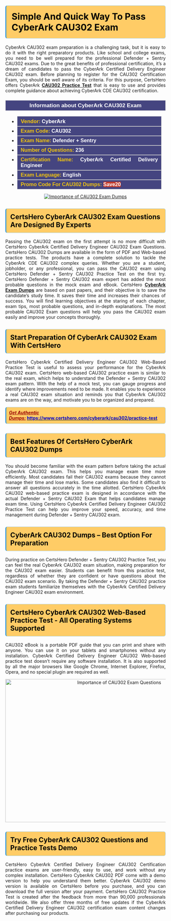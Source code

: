 <h1><strong><span style="display:block; color:#000000; background:#ffcc66; border: 0.5px solid #AED6F1 ; border-left: 3px solid #3498DB; padding: .6em; border-radius: 6px;">Simple And Quick Way To Pass CyberArk CAU302 Exam</span></strong></h1>

<p style="text-align: justify;">CyberArk CAU302 exam preparation is a challenging task, but it is easy to do it with the right preparatory products. Like school and college exams, you need to be well prepared for the professional Defender + Sentry CAU302 exams. Due to the great benefits of professional certification, it’s a dream of candidates to pass the CyberArk Certified Delivery Engineer CAU302 exam. Before planning to register for the CAU302 Certification Exam, you should be well aware of its criteria. For this purpose, CertsHero offers CyberArk <a href="https://www.certshero.com/cyberark/cau302"><strong>CAU302 Practice Test</strong></a> that is easy to use and provides complete guidance about achieving CyberArk CDE CAU302 certification.</p>

<h3 style="background: #454580; border: 1px solid rgb(204, 204, 204); padding: 5px 10px; text-align: center;"><span style="color:#ffffff;"><span style="font-size:11pt"><span style="line-height:normal"><span style="font-family:Calibri,sans-serif"><b><span style="font-size:13.0pt"><span cambria="">Information about CyberArk CAU302 Exam</span></span></b></span></span></span></span></h3>

<ul>
	<li style="margin:0cm 10pt">
	<div style="background:#454580; border: 1px solid rgb(204, 204, 204); padding: 5px 10px; text-align: justify;"><span style="font-size:11pt"><span style="line-height:normal"><span style="tab-stops:list 36.0pt"><span style="font-fam ily:Calibri,sans-serif"><b><span style="font-size:12.0pt"><span new="" roman="" style="font-family:" times=""><span style="color:#f1c40f;">Vendor:</span> <span style="color:#ffffff;">CyberArk</span></span></span></b></span></span></span></span></div>
	</li>
	<li style="margin:0cm 10pt">
	<div style="background: #454580; border: 1px solid rgb(204, 204, 204); padding: 5px 10px; text-align: justify;"><span style="font-size:11pt"><span style="line-height:normal"><span style="tab-stops:list 36.0pt"><span style="font-family:Calibri,sans-serif"><b><span style="font-size:12.0pt"><span new="" roman="" style="font-family:" times=""><span style="color:#f1c40f;">Exam Code:</span> <span style="color:#ffffff;">CAU302</span></span></span></b></span></span></span></span></div>
	</li>
	<li style="margin:0cm 10pt">
	<div style="background: #454580; border: 1px solid rgb(204, 204, 204); padding: 5px 10px; text-align: justify;"><span style="font-size:11pt"><span style="line-height:normal"><span style="tab-stops:list 36.0pt"><span style="font-family:Calibri,sans-serif"><b><span style="font-size:12.0pt"><span new="" roman="" style="font-family:" times=""><span style="color:#f1c40f;">Exam Name:</span> <span style="color:#ffffff;">Defender + Sentry</span></span></span></b></span></span></span></span></div>
	</li>
	<li style="margin:0cm 10pt">
	<div style="background: #454580; border: 1px solid rgb(204, 204, 204); padding: 5px 10px;"><span style="font-size:11pt"><span style="line-height:normal"><span style="tab-stops:list 36.0pt"><span style="font-family:Calibri,sans-serif"><b><span style="font-size:12.0pt"><span new="" roman="" style="font-family:" times=""><span style="color:#f1c40f;">Number of Questions: </span><span style="color:#ffffff;">236</span></span></span></b></span></span></span></span></div>
	</li>
	<li style="margin:0cm 10pt">
	<div style="background: #454580; border: 1px solid rgb(204, 204, 204); padding: 5px 10px; text-align: justify;"><span style="font-size:11pt"><span style="line-height:normal"><span style="tab-stops:list 36.0pt"><span style="font-family:Calibri,sans-serif"><b><span style="font-size:12.0pt"><span new="" roman="" style="font-family:" times=""><span style="color:#f1c40f;">Certification Name:</span> <span style="color:#ffffff;">CyberArk Certified Delivery Engineer</span></span></span></b></span></span></span></span></div>
	</li>
	<li style="margin:0cm 10pt">
	<div style="background: #454580; border: 1px solid rgb(204, 204, 204); padding: 5px 10px; text-align: justify;"><span style="font-size:11pt"><span style="line-height:normal"><span style="tab-stops:list 36.0pt"><span style="font-family:Calibri,sans-serif"><b><span style="font-size:12.0pt"><span new="" roman="" style="font-family:" times=""><span style="color:#f1c40f;">Exam Language:</span> <span style="color:#ffffff;">English</span></span></span></b></span></span></span></span></div>
	</li>
	<li style="margin:0cm 10pt">
	<div style="background: #454580; border: 1px solid rgb(204, 204, 204); padding: 5px 10px;"><span style="font-size:11pt"><span style="line-height:normal"><span style="tab-stops:list 36.0pt"><span style="font-family:Calibri,sans-serif"><b><span style="font-size:12.0pt"><span new="" roman="" style="font-family:" times=""><span style="color:#f1c40f;">Promo Code For CAU302 Dumps: </span><span style="color:#ffffff;"><span style="background-color:#c0392b;">Save20</span></span></span></span></b></span></span></span></span></div>
	</li>
</ul>

<p style="text-align: center;"><a href="https://www.certshero.com/cyberark/cau302" rel="NOFOLLOW"><img alt="Importance of CAU302 Exam Dumps" src="https://i.imgur.com/UZuq4Dk.jpeg" /></a></p>

<h2><strong><span style="display:block; color:#000000; background:#ffcc66; border: 0.5px solid #AED6F1 ; border-left: 3px solid #3498DB; padding: .6em; border-radius: 6px;">CertsHero CyberArk CAU302 Exam Questions Are Designed By Experts</span></strong></h2>

<p style="text-align: justify;">Passing the CAU302 exam on the first attempt is no more difficult with CertsHero CyberArk Certified Delivery Engineer CAU302 Exam Questions. CertsHero CAU302 Dumps are available in the form of PDF and Web-based practice tests. The products have a complete solution to tackle the CyberArk CDE CAU302 complex queries. Whether you are a student, jobholder, or any professional, you can pass the CAU302 exam using CertsHero Defender + Sentry CAU302 Practice Test on the first try. CertsHero Defender + Sentry CAU302 exam expert has added the most probable questions in the mock exam and eBook. CertsHero <a href="https://www.certshero.com/cyberark"><strong>CyberArk Exam Dumps</strong></a> are based on past papers, and their objective is to save the candidate’s study time. It saves their time and increases their chances of success. You will find learning objectives at the staring of each chapter, exam tips, most probable questions, and in-depth explanations. The most probable CAU302 Exam questions will help you pass the CAU302 exam easily and improve your concepts thoroughly.</p>

<h2><strong><span style="display:block; color:#000000; background:#ffcc66; border: 0.5px solid #AED6F1 ; border-left: 3px solid #3498DB; padding: .6em; border-radius: 6px;">Start Preparation Of CyberArk CAU302 Exam With CertsHero</span></strong></h2>

<p style="text-align: justify;">CertsHero CyberArk Certified Delivery Engineer CAU302 Web-Based Practice Test is useful to assess your performance for the CyberArk CAU302 exam. CertsHero web-based CAU302 practice exam is similar to the real exam, which helps to understand the Defender + Sentry CAU302 exam pattern. With the help of a mock test, you can gauge progress and identify where improvements need to be made. It enables you to experience a real CAU302 exam situation and reminds you that CyberArk CAU302 exams are on the way, and motivate you to be organized and prepared.</p>

<p><strong><span style="display:block; color:#990000; background:#ffcc66; border: 0.5px solid #AED6F1 ; border-left: 3px solid #3498DB; padding: .6em; border-radius: 6px;"><span style="font-size:14px;"><u><i>Get Authentic Dumps:</i></u></span> <a href="https://www.certshero.com/cyberark/cau302/practice-test"><span style="color:#0000cc;">https://www.certshero.com/cyberark/cau302/practice-test</span></a></span></strong></p>

<h2><strong><span style="display:block; color:#000000; background:#ffcc66; border: 0.5px solid #AED6F1 ; border-left: 3px solid #3498DB; padding: .6em; border-radius: 6px;">Best Features Of CertsHero CyberArk CAU302 Dumps</span></strong></h2>

<p style="text-align: justify;">You should become familiar with the exam pattern before taking the actual CyberArk CAU302 exam. This helps you manage exam time more efficiently. Most candidates fail their CAU302 exams because they cannot manage their time and lose marks. Some candidates also find it difficult to answer all questions accurately in the time allotted. CertsHero CyberArk CAU302 web-based practice exam is designed in accordance with the actual Defender + Sentry CAU302 Exam that helps candidates manage exam time. Using CertsHero CyberArk Certified Delivery Engineer CAU302 Practice Test can help you improve your speed, accuracy, and time management during Defender + Sentry CAU302 exam.</p>

<h2><strong><span style="display:block; color:#000000; background:#ffcc66; border: 0.5px solid #AED6F1 ; border-left: 3px solid #3498DB; padding: .6em; border-radius: 6px;">CyberArk CAU302 Dumps – Best Option For Preparation</span></strong></h2>

<p style="text-align: justify;">During practice on CertsHero Defender + Sentry CAU302 Practice Test, you can feel the real CyberArk CAU302 exam situation, making preparation for the CAU302 exam easier. Students can benefit from this practice test, regardless of whether they are confident or have questions about the CAU302 exam scenario. By taking the Defender + Sentry CAU302 practice exam students familiarize themselves with the CyberArk Certified Delivery Engineer CAU302 exam environment.</p>

<h2><strong><span style="display:block; color:#000000; background:#ffcc66; border: 0.5px solid #AED6F1 ; border-left: 3px solid #3498DB; padding: .6em; border-radius: 6px;">CertsHero CyberArk CAU302 Web-Based Practice Test - All Operating Systems Supported</span></strong></h2>

<p style="text-align: justify;">CAU302 eBook is a portable PDF guide that you can print and share with anyone. You can use it on your tablets and smartphones without any installation. CyberArk Certified Delivery Engineer CAU302 Web-based practice test doesn’t require any software installation. It is also supported by all the major browsers like Google Chrome, Internet Explorer, Firefox, Opera, and no special plugin are required as well.</p>

<p style="text-align: center;"><a href="https://www.certshero.com/product-detail/cau302" rel="NOFOLLOW"><img alt="Importance of CAU302 Exam Questions" height="450" src="https://i.redd.it/vixpkfso1g981.jpg" width="700" /></a></p>

<h2><strong><span style="display:block; color:#000000; background:#ffcc66; border: 0.5px solid #AED6F1 ; border-left: 3px solid #3498DB; padding: .6em; border-radius: 6px;">Try Free CyberArk CAU302 Questions and Practice Tests Demo</span></strong></h2>

<p style="text-align: justify;">CertsHero CyberArk Certified Delivery Engineer CAU302 Certification practice exams are user-friendly, easy to use, and work without any complex installation. CertsHero CyberArk CAU302 PDF come with a demo version to help you understand them better. CyberArk CAU302 demo version is available on CertsHero before you purchase, and you can download the full version after your payment. CertsHero CAU302 Practice Test is created after the feedback from more than 90,000 professionals worldwide. We also offer three months of free updates if the CyberArk Certified Delivery Engineer CAU302 certification exam content changes after purchasing our products.</p>
